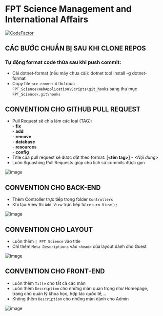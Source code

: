 # FPT Science Management and International Affairs

[![CodeFactor](https://www.codefactor.io/repository/github/fpt-sap-lab/science-management-and-international-affairs/badge)](https://www.codefactor.io/repository/github/fpt-sap-lab/science-management-and-international-affairs)

## CÁC BƯỚC CHUẨN BỊ SAU KHI CLONE REPOS

### Tự động format code thừa sau khi push commit:
- Cài dotnet-format (nếu máy chưa cài): dotnet tool install -g dotnet-format
- Copy file `pre-commit` ở thư mục `FPT_Science\WebApplication\Scripts\git_hooks` sang thư mục `FPT_Science\.git\hooks`
## CONVENTION CHO GITHUB PULL REQUEST
* Pull Request sẽ chia làm các loại (TAG):</br>
        - <B>fix</B></br>
        - <B>add</B></br>
        - <B>remove</B></br>
        - <B>database</B></br>
        - <B>resources</B></br>
        - <B>config</B></br>
* Title của pull request sẽ được đặt theo format: <B>[<tên tag>]</B> - <I><Nội dung></I>
* Luôn Squashing Pull Requests giúp cho lịch sử commits được gọn

![image](https://29comwzoq712ml5vj5gf479x-wpengine.netdna-ssl.com/wp-content/uploads/2019/10/github-merge-options.png)

## CONVENTION CHO BACK-END
* Thêm Controller trực tiếp trong folder `Controllers`
* Khi tạo View thì `Add View` trực tiếp từ `return View();`
        
![image](https://user-images.githubusercontent.com/35557579/106367296-12574f00-6374-11eb-927f-65aa0cbc1203.png)

## CONVENTION CHO LAYOUT
* Luôn thêm `| FPT Science` vào title
* Chỉ thêm `Meta Descriptions` vào `<head>` của layout dành cho Guest

![image](https://user-images.githubusercontent.com/35557579/106366744-a7f0df80-6370-11eb-896e-c61a50c8cb1b.png)

## CONVENTION CHO FRONT-END
* Luôn thêm `Title` cho tất cả các màn
* Luôn thêm `Description` cho những màn quan trọng như Homepage, trang chủ quản lý khoa học, hợp tác quốc tế,...
* Không thêm `Description` cho những màn dành cho Admin

![image](https://user-images.githubusercontent.com/35557579/106367006-27cb7980-6372-11eb-9f75-f089d79b882c.png)
